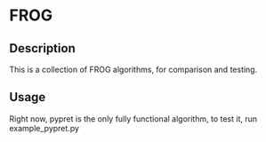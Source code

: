 # FROG

## Description

This is a collection of FROG algorithms, for comparison and testing.

## Usage

Right now, pypret is the only fully functional algorithm, to test it, run example_pypret.py
